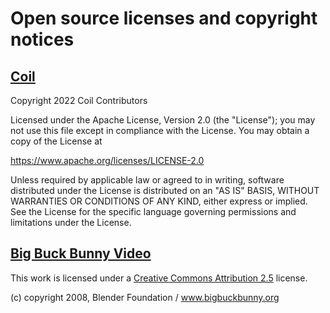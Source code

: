# Open source licenses and copyright notices

## [Coil](https://coil-kt.github.io/coil/#license)

Copyright 2022 Coil Contributors

Licensed under the Apache License, Version 2.0 (the "License");
you may not use this file except in compliance with the License.
You may obtain a copy of the License at

https://www.apache.org/licenses/LICENSE-2.0

Unless required by applicable law or agreed to in writing, software
distributed under the License is distributed on an "AS IS" BASIS,
WITHOUT WARRANTIES OR CONDITIONS OF ANY KIND, either express or implied.
See the License for the specific language governing permissions and
limitations under the License.

## [Big Buck Bunny Video](https://peach.blender.org/about/)

This work is licensed under
a [Creative Commons Attribution 2.5](https://creativecommons.org/licenses/by/2.5/legalcode) license.

(c) copyright 2008, Blender Foundation / www.bigbuckbunny.org

